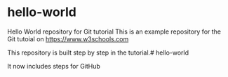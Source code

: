 # hello-world
Hello World repository for Git tutorial
This is an example repository for the Git tutoial on https://www.w3schools.com

This repository is built step by step in the tutorial.# hello-world

It now includes steps for GitHub
